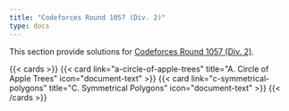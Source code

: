 ```yaml
---
title: "Codeforces Round 1057 (Div. 2)"
type: docs
---
```


This section provide solutions for [Codeforces Round 1057 (Div. 2)](https://codeforces.com/contest/2156).

{{< cards >}}
  {{< card link="a-circle-of-apple-trees" title="A. Circle of Apple Trees" icon="document-text" >}}
  {{< card link="c-symmetrical-polygons" title="C. Symmetrical Polygons" icon="document-text" >}}
{{< /cards >}}
